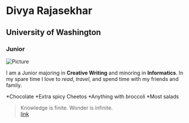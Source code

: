 # Divya Rajasekhar
## University of Washington
### Junior  

![Picture](DSC_4830.jpg)  

I am a Junior majoring in **Creative Writing** and minoring in **Informatics**. In my spare time I love to *read*, *travel*, and spend time with my friends and family.  

*Chocolate
*Extra spicy Cheetos
*Anything with broccoli 
*Most salads  

> Knowledge is finite. Wonder is infinite.  
[link](https://www.goodreads.com/quotes/1066640-knowledge-is-finite-wonder-is-infinite) 